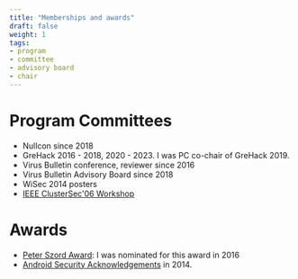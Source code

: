 ```yaml
---
title: "Memberships and awards"
draft: false
weight: 1
tags:
- program
- committee
- advisory board
- chair
---
```


# Program Committees

- Nullcon since 2018
- GreHack 2016 - 2018, 2020 - 2023. I was  PC co-chair of GreHack 2019.
- Virus Bulletin conference, reviewer since 2016
- Virus Bulletin Advisory Board since 2018
- WiSec 2014 posters
- [IEEE ClusterSec'06 Workshop](http://www.ncassr.org/projects/cluster-sec/ccgrid06/)

# Awards

- [Peter Szord Award](https://www.virusbulletin.com/conference/peter-szor-award/): I was nominated for this award in 2016
- [Android Security Acknowledgements](https://source.android.com/devices/tech/security/overview/acknowledgements.html) in 2014.


